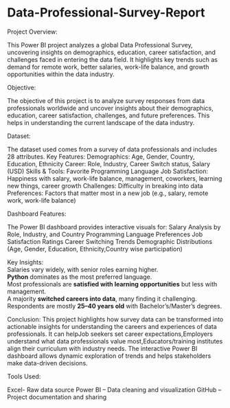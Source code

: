 # Data-Professional-Survey-Report

Project Overview:

This Power BI project analyzes a global Data Professional Survey, uncovering insights on demographics, education, career satisfaction, and challenges faced in entering the data field. It highlights key trends such as demand for remote work, better salaries, work-life balance, and growth opportunities within the data industry.

Objective:

The objective of this project is to analyze survey responses from data professionals worldwide and uncover insights about their demographics, education, career satisfaction, challenges, and future preferences. This helps in understanding the current landscape of the data industry.

Dataset:

The dataset used comes from a survey of data professionals and includes 28 attributes.
Key Features:
Demographics: Age, Gender, Country, Education, Ethnicity
Career: Role, Industry, Career Switch status, Salary (USD)
Skills & Tools: Favorite Programming Language
Job Satisfaction: Happiness with salary, work-life balance, management, coworkers, learning new things, career growth
Challenges: Difficulty in breaking into data
Preferences: Factors that matter most in a new job (e.g., salary, remote work, work-life balance)

Dashboard Features:

The Power BI dashboard provides interactive visuals for:
Salary Analysis by Role, Industry, and Country
Programming Language Preferences
Job Satisfaction Ratings
Career Switching Trends
Demographic Distributions (Age, Gender, Education, Ethnicity,Country wise participation)

Key Insights:  
Salaries vary widely, with senior roles earning higher.  
**Python** dominates as the most preferred language.  
Most professionals are **satisfied with learning opportunities** but less with management.  
A majority **switched careers into data**, many finding it challenging.  
Respondents are mostly **25–40 years old** with Bachelor’s/Master’s degrees.

Conclusion:
This project highlights how survey data can be transformed into actionable insights for understanding the careers and experiences of data professionals. It can helpJob seekers set career expectations,Employers understand what data professionals value most,Educators/training institutes align their curriculum with industry needs.
The interactive Power BI dashboard allows dynamic exploration of trends and helps stakeholders make data-driven decisions.

Tools Used:

Excel- Raw data source
Power BI – Data cleaning and visualization
GitHub – Project documentation and sharing

